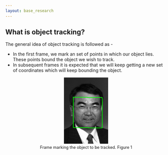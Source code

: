 ```yaml
---
layout: base_research
---
```


<main class="main">
  <div class="container-fluid">
    <div class="animated fadeIn">
      <div>
          <h2>What is object tracking?</h2>
          <div class='ot'>
              <p>The general idea of object tracking is followed as - </p>
              <ul>
                  <li>In the first frame, we mark an set of points in which our object lies. These points bound the object we wish to track.</li>
                  <li>In subsequent frames it is expected that we will keep getting a new set of coordinates which will keep bounding the object.</li>
              </ul>
              <div style="width:image width px; font-size:90%; text-align:center">
                      <img src = "/img/research/frame1.png" alt = 'alt text'/>
                      <br/>
                      Frame marking the object to be tracked.
                      Figure 1
                  </div>
          </div>
      </div>
    </div>
  </div>
</main>
